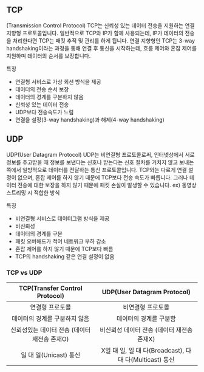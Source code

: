 ## TCP

(Transmission Control Protocol)
TCP는 신뢰성 있는 데이터 전송을 지원하는 연결 지향형 프로토콜입니다. 일반적으로 TCP와 IP가 함께 사용되는데, IP가 데이터의 전송을 처리한다면 TCP는 패킷 추적 및 관리를 하게 됩니다. 연결 지향형인 TCP는 3-way handshaking이라는 과정을 통해 연결 후 통신을 시작하는데, 흐름 제어와 혼잡 제어를 지원하며 데이터의 순서를 보장합니다.

특징

- 연결형 서비스로 가상 회선 방식을 제공
- 데이터의 전송 순서 보장
- 데이터의 경계를 구분하지 않음
- 신뢰성 있는 데이터 전송
- UDP보다 전송속도가 느림
- 연결을 설정(3-way handshaking)과 해제(4-way handshaking)

## UDP

UDP(User Datagram Protocol)
UDP는 비연결형 프로토콜로써, 인터넷상에서 서로 정보를 주고받을 때 정보를 보낸다는 신호나 받는다는 신호 절차를 거치지 않고 보내는 쪽에서 일방적으로 데이터를 전달하는 통신 프로토콜입니다. TCP와는 다르게 연결 설정이 없으며, 혼잡 제어를 하지 않기 때문에 TCP보다 전송 속도가 빠릅니다. 그러나 데이터 전송에 대한 보장을 하지 않기 때문에 패킷 손실이 발생할 수 있습니다.
ex) 동영상 스트리밍 시 적합한 방식

특징

- 비연결형 서비스로 데이터그램 방식을 제공
- 비신뢰성
- 데이터의 경계를 구분
- 패킷 오버해드가 적어 네트워크 부하 감소
- 혼잡 제어를 하지 않기 때문에 TCP보다 빠름
- TCP의 handshaking 같은 연결 설정이 없음

### TCP vs UDP

|        TCP(Transfer Control Protocol)        |               UDP(User Datagram Protocol)                |
| :------------------------------------------: | :------------------------------------------------------: |
|               연결형 프로토콜                |                    비연결형 프로토콜                     |
|        데이터의 경계를 구분하지 않음         |                  데이터의 경계를 구분함                  |
| 신뢰성있는 데이터 전송 (데이터 재전송 존재O) |        비신뢰성 데이터 전송 (데이터 재전송 존재X)        |
|            일 대 일(Unicast) 통신            | X일 대 일, 일 대 다(Broadcast), 다 대 다(Multicast) 통신 |
